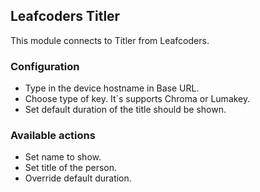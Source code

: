 ## Leafcoders Titler

This module connects to Titler from Leafcoders.

### Configuration
* Type in the device hostname in Base URL. 
* Choose type of key. It´s supports Chroma or Lumakey.
* Set default duration of the title should be shown.

### Available actions
* Set name to show.
* Set title of the person.
* Override default duration.